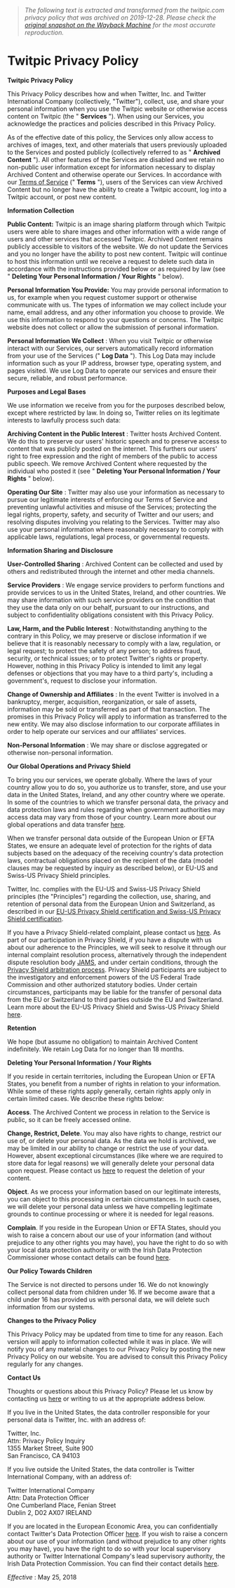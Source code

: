> *The following text is extracted and transformed from the twitpic.com privacy policy that was archived on 2019-12-28. Please check the [original snapshot on the Wayback Machine](https://web.archive.org/web/20191228073840id_/https%3A//twitpic.com/static/privacy) for the most accurate reproduction.*

# Twitpic Privacy Policy

**Twitpic Privacy Policy**

This Privacy Policy describes how and when Twitter, Inc. and Twitter International Company (collectively, "Twitter"), collect, use, and share your personal information when you use the Twitpic website or otherwise access content on Twitpic (the " **Services** "). When using our Services, you acknowledge the practices and policies described in this Privacy Policy. 

As of the effective date of this policy, the Services only allow access to archives of images, text, and other materials that users previously uploaded to the Services and posted publicly (collectively referred to as " **Archived Content** "). All other features of the Services are disabled and we retain no non-public user information except for information necessary to display Archived Content and otherwise operate our Services. In accordance with our [Terms of Service](http://twitpic.com/static/tos) (" **Terms** "), users of the Services can view Archived Content but no longer have the ability to create a Twitpic account, log into a Twitpic account, or post new content. 

**Information Collection**

**Public Content:** Twitpic is an image sharing platform through which Twitpic users were able to share images and other information with a wide range of users and other services that accessed Twitpic. Archived Content remains publicly accessible to visitors of the website. We do not update the Services and you no longer have the ability to post new content. Twitpic will continue to host this information until we receive a request to delete such data in accordance with the instructions provided below or as required by law (see " **Deleting Your Personal Information / Your Rights** " below). 

**Personal Information You Provide:** You may provide personal information to us, for example when you request customer support or otherwise communicate with us. The types of information we may collect include your name, email address, and any other information you choose to provide. We use this information to respond to your questions or concerns. The Twitpic website does not collect or allow the submission of personal information. 

**Personal Information We Collect** : When you visit Twitpic or otherwise interact with our Services, our servers automatically record information from your use of the Services (" **Log Data** "). This Log Data may include information such as your IP address, browser type, operating system, and pages visited. We use Log Data to operate our services and ensure their secure, reliable, and robust performance. 

**Purposes and Legal Bases**

We use information we receive from you for the purposes described below, except where restricted by law. In doing so, Twitter relies on its legitimate interests to lawfully process such data: 

**Archiving Content in the Public Interest** : Twitter hosts Archived Content. We do this to preserve our users' historic speech and to preserve access to content that was publicly posted on the internet. This furthers our users' right to free expression and the right of members of the public to access public speech. We remove Archived Content where requested by the individual who posted it (see " **Deleting Your Personal Information / Your Rights** " below). 

**Operating Our Site** : Twitter may also use your information as necessary to pursue our legitimate interests of enforcing our Terms of Service and preventing unlawful activities and misuse of the Services; protecting the legal rights, property, safety, and security of Twitter and our users; and resolving disputes involving you relating to the Services. Twitter may also use your personal information where reasonably necessary to comply with applicable laws, regulations, legal process, or governmental requests. 

**Information Sharing and Disclosure**

**User-Controlled Sharing** : Archived Content can be collected and used by others and redistributed through the internet and other media channels. 

**Service Providers** : We engage service providers to perform functions and provide services to us in the United States, Ireland, and other countries. We may share information with such service providers on the condition that they use the data only on our behalf, pursuant to our instructions, and subject to confidentiality obligations consistent with this Privacy Policy. 

**Law, Harm, and the Public Interest** : Notwithstanding anything to the contrary in this Policy, we may preserve or disclose information if we believe that it is reasonably necessary to comply with a law, regulation, or legal request; to protect the safety of any person; to address fraud, security, or technical issues; or to protect Twitter's rights or property. However, nothing in this Privacy Policy is intended to limit any legal defenses or objections that you may have to a third party's, including a government's, request to disclose your information. 

**Change of Ownership and Affiliates** : In the event Twitter is involved in a bankruptcy, merger, acquisition, reorganization, or sale of assets, information may be sold or transferred as part of that transaction. The promises in this Privacy Policy will apply to information as transferred to the new entity. We may also disclose information to our corporate affiliates in order to help operate our services and our affiliates' services. 

**Non-Personal Information** : We may share or disclose aggregated or otherwise non-personal information.  


**Our Global Operations and Privacy Shield**

To bring you our services, we operate globally. Where the laws of your country allow you to do so, you authorize us to transfer, store, and use your data in the United States, Ireland, and any other country where we operate. In some of the countries to which we transfer personal data, the privacy and data protection laws and rules regarding when government authorities may access data may vary from those of your country. Learn more about our global operations and data transfer [here](https://help.twitter.com/rules-and-policies/global-operations-and-data-transfer). 

When we transfer personal data outside of the European Union or EFTA States, we ensure an adequate level of protection for the rights of data subjects based on the adequacy of the receiving country's data protection laws, contractual obligations placed on the recipient of the data (model clauses may be requested by inquiry as described below), or EU-US and Swiss-US Privacy Shield principles. 

Twitter, Inc. complies with the EU-US and Swiss-US Privacy Shield principles (the "Principles") regarding the collection, use, sharing, and retention of personal data from the European Union and Switzerland, as described in our [EU-US Privacy Shield certification and Swiss-US Privacy Shield certification](https://www.privacyshield.gov/participant?id=a2zt0000000TORzAAO). 

If you have a Privacy Shield-related complaint, please contact us [here](https://help.twitter.com/forms/privacy). As part of our participation in Privacy Shield, if you have a dispute with us about our adherence to the Principles, we will seek to resolve it through our internal complaint resolution process, alternatively through the independent dispute resolution body [JAMS](https://www.jamsadr.com/eu-us-privacy-shield), and under certain conditions, through the [Privacy Shield arbitration process](https://www.privacyshield.gov/article?id=G-Arbitration-Procedures). Privacy Shield participants are subject to the investigatory and enforcement powers of the US Federal Trade Commission and other authorized statutory bodies. Under certain circumstances, participants may be liable for the transfer of personal data from the EU or Switzerland to third parties outside the EU and Switzerland. Learn more about the EU-US Privacy Shield and Swiss-US Privacy Shield [here](https://www.privacyshield.gov/welcome). 

**Retention**

We hope (but assume no obligation) to maintain Archived Content indefinitely. We retain Log Data for no longer than 18 months. 

**Deleting Your Personal Information / Your Rights**

If you reside in certain territories, including the European Union or EFTA States, you benefit from a number of rights in relation to your information. While some of these rights apply generally, certain rights apply only in certain limited cases. We describe these rights below: 

**Access**. The Archived Content we process in relation to the Service is public, so it can be freely accessed online. 

**Change, Restrict, Delete**. You may also have rights to change, restrict our use of, or delete your personal data. As the data we hold is archived, we may be limited in our ability to change or restrict the use of your data. However, absent exceptional circumstances (like where we are required to store data for legal reasons) we will generally delete your personal data upon request. Please contact us [here](https://help.twitter.com/en/using-twitter/twitpic) to request the deletion of your content. 

**Object**. As we process your information based on our legitimate interests, you can object to this processing in certain circumstances. In such cases, we will delete your personal data unless we have compelling legitimate grounds to continue processing or where it is needed for legal reasons. 

**Complain**. If you reside in the European Union or EFTA States, should you wish to raise a concern about our use of your information (and without prejudice to any other rights you may have), you have the right to do so with your local data protection authority or with the Irish Data Protection Commissioner whose contact details can be found [here](https://www.dataprotection.ie/docs/Contact-us/b/11.htm). 

**Our Policy Towards Children**

The Service is not directed to persons under 16. We do not knowingly collect personal data from children under 16. If we become aware that a child under 16 has provided us with personal data, we will delete such information from our systems. 

**Changes to the Privacy Policy**

This Privacy Policy may be updated from time to time for any reason. Each version will apply to information collected while it was in place. We will notify you of any material changes to our Privacy Policy by posting the new Privacy Policy on our website. You are advised to consult this Privacy Policy regularly for any changes. 

**Contact Us**

Thoughts or questions about this Privacy Policy? Please let us know by contacting us [here](https://help.twitter.com/forms/privacy) or writing to us at the appropriate address below. 

If you live in the United States, the data controller responsible for your personal data is Twitter, Inc. with an address of: 

Twitter, Inc.  
Attn: Privacy Policy Inquiry  
1355 Market Street, Suite 900  
San Francisco, CA 94103 

If you live outside the United States, the data controller is Twitter International Company, with an address of: 

Twitter International Company  
Attn: Data Protection Officer  
One Cumberland Place, Fenian Street  
Dublin 2, D02 AX07 IRELAND 

If you are located in the European Economic Area, you can confidentially contact Twitter's Data Protection Officer [here](https://twitter.com/dpocontact). If you wish to raise a concern about our use of your information (and without prejudice to any other rights you may have), you have the right to do so with your local supervisory authority or Twitter International Company's lead supervisory authority, the Irish Data Protection Commission. You can find their contact details [here](https://www.dataprotection.ie/docs/Contact-us/b/11.htm). 

_Effective_ : May 25, 2018 
